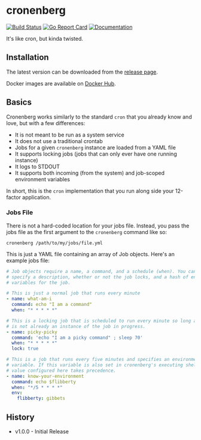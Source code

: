 # cronenberg #

[![Build Status](https://travis-ci.org/ess/cronenberg.svg?branch=master)](https://travis-ci.org/ess/cronenberg)
[![Go Report Card](https://goreportcard.com/badge/github.com/ess/cronenberg)](https://goreportcard.com/report/github.com/ess/cronenberg)
[![Documentation](https://godoc.org/github.com/ess/cronenberg?status.svg)](http://godoc.org/github.com/ess/cronenberg)

It's like cron, but kinda twisted.

## Installation

The latest version can be downloaded from the [release page](https://github.com/rantanevich/cronenberg/releases).

Docker images are available on [Docker Hub](https://hub.docker.com/r/rantanevich/cronenberg).

## Basics ##

Cronenberg works similarly to the standard `cron` that you already know and love, but with a few differences:

* It is not meant to be run as a system service
* It does not use a traditional crontab
* Jobs for a given `cronenberg` instance are loaded from a YAML file
* It supports locking jobs (jobs that can only ever have one running instance)
* It logs to STDOUT
* It supports both incoming (from the system) and job-scoped environment variables

In short, this is the `cron` implementation that you run along side your 12-factor application.

### Jobs File ###

There is not a hard-coded location for your jobs file. Instead, you pass the jobs file as the first argument to the `cronenberg` command like so:

```
cronenberg /path/to/my/jobs/file.yml
```

This is just a YAML file containing an array of Job objects. Here's an example jobs file:

```yaml
# Job objects require a name, a command, and a schedule (when). You can also
# specify a description, whether or not the job locks, and a hash of environment
# variables for the job.

# This is just a normal job that runs every minute
- name: what-am-i
  command: echo "I am a command"
  when: "* * * * *"

# This is a locking job that is scheduled to run every minute so long as there
# is not already an instance of the job in progress.
- name: picky-picky
  command: 'echo "I am a picky command" ; sleep 70'
  when: "* * * * *"
  lock: true

# This is a job that runs every five minutes and specifies an environment
# variable. If this variable is also set in cronenberg's executing shell, the
# value configured here takes precedence.
- name: know-your-environment
  command: echo $flibberty
  when: "*/5 * * * *"
  env:
    flibberty: gibbets
```

## History ##

* v1.0.0 - Initial Release
